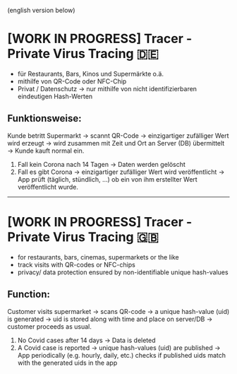 (english version below)

# [WORK IN PROGRESS] Tracer - Private Virus Tracing :de:

- für Restaurants, Bars, Kinos und Supermärkte o.ä.
- mithilfe von QR-Code oder NFC-Chip
- Privat / Datenschutz → nur mithilfe von nicht identifizierbaren eindeutigen Hash-Werten

## Funktionsweise:
Kunde betritt Supermarkt → scannt QR-Code → einzigartiger zufälliger Wert wird erzeugt → wird zusammen mit Zeit und Ort an Server (DB) übermittelt → Kunde kauft normal ein.
1. Fall kein Corona nach 14 Tagen → Daten werden gelöscht
2. Fall es gibt Corona → einzigartiger zufälliger Wert wird veröffentlicht → App prüft (täglich, stündlich, ...) ob ein von ihm erstellter Wert veröffentlicht wurde. 


___


# [WORK IN PROGRESS] Tracer - Private Virus Tracing :uk:

- for restaurants, bars, cinemas, supermarkets or the like
- track visits with QR-codes or NFC-chips
- privacy/ data protection ensured by non-identifiable unique hash-values

## Function:
Customer visits supermarket → scans QR-code → a unique hash-value (uid) is generated → uid is stored along with time and place on server/DB → customer proceeds as usual. 
1. No Covid cases after 14 days → Data is deleted
2. A Covid case is reported → unique hash-values (uid) are published → App periodically (e.g. hourly, daily, etc.) checks if published uids match with the generated uids in the app
